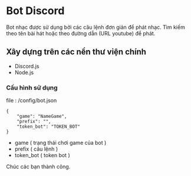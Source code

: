 # Bot Discord
Bot nhạc được sử dụng bởi các câu lệnh đơn giản để phát nhạc. Tìm kiếm theo tên bài hát hoặc theo đường dẫn (URL youtube) để phát.

## Xây dựng trên các nền thư viện chính
- Discord.js
- Node.js

### Cấu hình sử dụng

file : /config/bot.json
```
{
    "game": "NameGame",
    "prefix": "",
    "token_bot": "TOKEN_BOT"
}
```
* game ( trạng thái chơi game của bot )
* prefix ( câu lệnh )
* token_bot ( token bot )

Chúc các bạn thành công.
